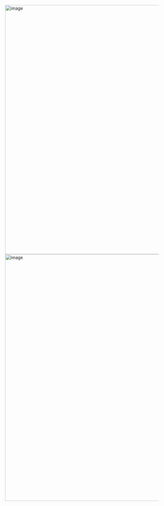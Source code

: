 <img width="562" height="814" alt="image" src="https://github.com/user-attachments/assets/57141a24-605d-44e4-9153-117aae0b2b22" />
<img width="546" height="806" alt="image" src="https://github.com/user-attachments/assets/121268c2-fe20-46a1-a499-01108709b5b1" />

